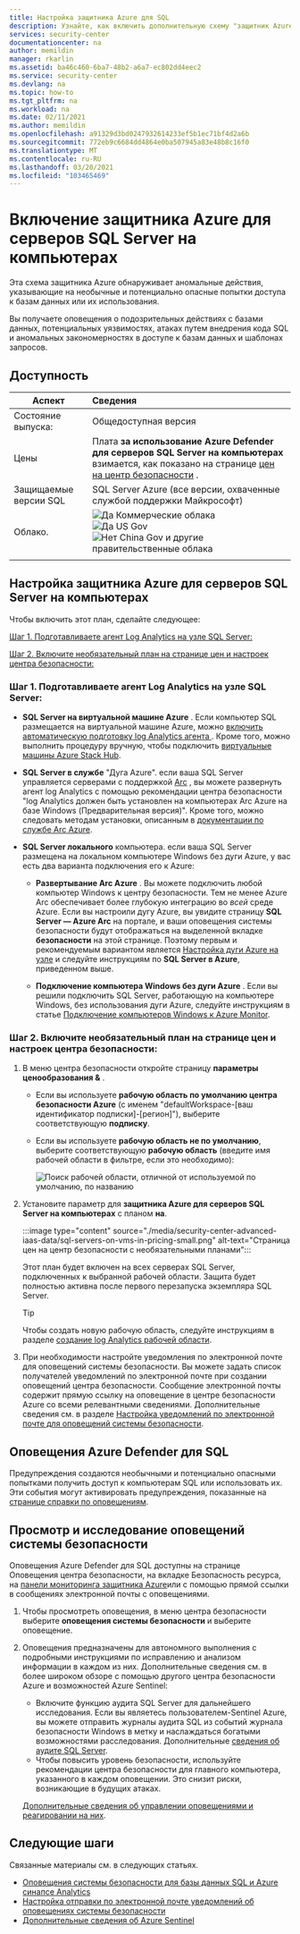 ```yaml
---
title: Настройка защитника Azure для SQL
description: Узнайте, как включить дополнительную схему "защитник Azure" в центре безопасности Azure для плана SQL.
services: security-center
documentationcenter: na
author: memildin
manager: rkarlin
ms.assetid: ba46c460-6ba7-48b2-a6a7-ec802dd4eec2
ms.service: security-center
ms.devlang: na
ms.topic: how-to
ms.tgt_pltfrm: na
ms.workload: na
ms.date: 02/11/2021
ms.author: memildin
ms.openlocfilehash: a91329d3bd0247932614233ef5b1ec71bf4d2a6b
ms.sourcegitcommit: 772eb9c6684dd4864e0ba507945a83e48b8c16f0
ms.translationtype: MT
ms.contentlocale: ru-RU
ms.lasthandoff: 03/20/2021
ms.locfileid: "103465469"
---
```

# <a name="enable-azure-defender-for-sql-servers-on-machines"></a>Включение защитника Azure для серверов SQL Server на компьютерах 

Эта схема защитника Azure обнаруживает аномальные действия, указывающие на необычные и потенциально опасные попытки доступа к базам данных или их использования.

Вы получаете оповещения о подозрительных действиях с базами данных, потенциальных уязвимостях, атаках путем внедрения кода SQL и аномальных закономерностях в доступе к базам данных и шаблонах запросов.

## <a name="availability"></a>Доступность

|Аспект|Сведения|
|----|:----|
|Состояние выпуска:|Общедоступная версия|
|Цены|Плата **за использование Azure Defender для серверов SQL Server на компьютерах** взимается, как показано на странице [цен на центр безопасности](https://azure.microsoft.com/pricing/details/security-center/) .|
|Защищаемые версии SQL|SQL Server Azure (все версии, охваченные службой поддержки Майкрософт)|
|Облако.|![Да](./media/icons/yes-icon.png) Коммерческие облака<br>![Да](./media/icons/yes-icon.png) US Gov<br>![Нет](./media/icons/no-icon.png) China Gov и другие правительственные облака|
|||

## <a name="set-up-azure-defender-for-sql-servers-on-machines"></a>Настройка защитника Azure для серверов SQL Server на компьютерах

Чтобы включить этот план, сделайте следующее:

[Шаг 1. Подготавливаете агент Log Analytics на узле SQL Server:](#step-1-provision-the-log-analytics-agent-on-your-sql-servers-host)

[Шаг 2. Включите необязательный план на странице цен и настроек центра безопасности:](#step-2-enable-the-optional-plan-in-security-centers-pricing-and-settings-page)


### <a name="step-1-provision-the-log-analytics-agent-on-your-sql-servers-host"></a>Шаг 1. Подготавливаете агент Log Analytics на узле SQL Server:

- **SQL Server на виртуальной машине Azure** . Если компьютер SQL размещается на виртуальной машине Azure, можно [включить автоматическую подготовку log Analytics агента <a name="auto-provision-mma"></a>](security-center-enable-data-collection.md#auto-provision-mma). Кроме того, можно выполнить процедуру вручную, чтобы подключить [виртуальные машины Azure Stack Hub](quickstart-onboard-machines.md?pivots=azure-portal#onboard-your-azure-stack-hub-vms).
- **SQL Server в службе** "Дуга Azure". если ваша SQL Server управляется серверами с поддержкой [Arc](../azure-arc/index.yml) , вы можете развернуть агент log Analytics с помощью рекомендации центра безопасности "log Analytics должен быть установлен на компьютерах Arc Azure на базе Windows (Предварительная версия)". Кроме того, можно следовать методам установки, описанным в [документации по службе Arc Azure](../azure-arc/servers/manage-vm-extensions.md).

- **SQL Server локального** компьютера. если ваша SQL Server размещена на локальном компьютере Windows без дуги Azure, у вас есть два варианта подключения его к Azure:
    
    - **Развертывание Arc Azure** . Вы можете подключить любой компьютер Windows к центру безопасности. Тем не менее Azure Arc обеспечивает более глубокую интеграцию во *всей* среде Azure. Если вы настроили дугу Azure, вы увидите страницу **SQL Server — Azure Arc** на портале, и ваши оповещения системы безопасности будут отображаться на выделенной вкладке **безопасности** на этой странице. Поэтому первым и рекомендуемым вариантом является [Настройка дуги Azure на узле](../azure-arc/servers/onboard-portal.md#install-and-validate-the-agent-on-windows) и следуйте инструкциям по **SQL Server в Azure**, приведенном выше.
        
    - **Подключение компьютера Windows без дуги Azure** . Если вы решили подключить SQL Server, работающую на компьютере Windows, без использования дуги Azure, следуйте инструкциям в статье [Подключение компьютеров Windows к Azure Monitor](../azure-monitor/agents/agent-windows.md).


### <a name="step-2-enable-the-optional-plan-in-security-centers-pricing-and-settings-page"></a>Шаг 2. Включите необязательный план на странице цен и настроек центра безопасности:

1. В меню центра безопасности откройте страницу **параметры ценообразования &** .

    - Если вы используете **рабочую область по умолчанию центра безопасности Azure** (с именем "defaultWorkspace-[ваш идентификатор подписки]-[регион]"), выберите соответствующую **подписку**.

    - Если вы используете **рабочую область не по умолчанию**, выберите соответствующую **рабочую область** (введите имя рабочей области в фильтре, если это необходимо):

        ![Поиск рабочей области, отличной от используемой по умолчанию, по названию](./media/security-center-advanced-iaas-data/pricing-and-settings-workspaces.png)

1. Установите параметр для **защитника Azure для серверов SQL Server на компьютерах** с планом **на**. 

    :::image type="content" source="./media/security-center-advanced-iaas-data/sql-servers-on-vms-in-pricing-small.png" alt-text="Страница цен на центр безопасности с необязательными планами":::

    Этот план будет включен на всех серверах SQL Server, подключенных к выбранной рабочей области. Защита будет полностью активна после первого перезапуска экземпляра SQL Server.

    >[!TIP] 
    > Чтобы создать новую рабочую область, следуйте инструкциям в разделе [создание log Analytics рабочей области](../azure-monitor/logs/quick-create-workspace.md).


1. При необходимости настройте уведомления по электронной почте для оповещений системы безопасности. 
    Вы можете задать список получателей уведомлений по электронной почте при создании оповещений центра безопасности. Сообщение электронной почты содержит прямую ссылку на оповещение в центре безопасности Azure со всеми релевантными сведениями. Дополнительные сведения см. в разделе [Настройка уведомлений по электронной почте для оповещений системы безопасности](security-center-provide-security-contact-details.md).


## <a name="azure-defender-for-sql-alerts"></a>Оповещения Azure Defender для SQL
Предупреждения создаются необычными и потенциально опасными попытками получить доступ к компьютерам SQL или использовать их. Эти события могут активировать предупреждения, показанные на [странице справки по оповещениям](alerts-reference.md#alerts-sql-db-and-warehouse).

## <a name="explore-and-investigate-security-alerts"></a>Просмотр и исследование оповещений системы безопасности

Оповещения Azure Defender для SQL доступны на странице Оповещения центра безопасности, на вкладке Безопасность ресурса, на [панели мониторинга защитника Azure](azure-defender-dashboard.md)или с помощью прямой ссылки в сообщениях электронной почты с оповещениями.

1. Чтобы просмотреть оповещения, в меню центра безопасности выберите **оповещения системы безопасности** и выберите оповещение.

1. Оповещения предназначены для автономного выполнения с подробными инструкциями по исправлению и анализом информации в каждом из них. Дополнительные сведения см. в более широком обзоре с помощью другого центра безопасности Azure и возможностей Azure Sentinel:

    * Включите функцию аудита SQL Server для дальнейшего исследования. Если вы являетесь пользователем-Sentinel Azure, вы можете отправить журналы аудита SQL из событий журнала безопасности Windows в метку и наслаждаться богатыми возможностями расследования. Дополнительные [сведения об аудите SQL Server](/sql/relational-databases/security/auditing/create-a-server-audit-and-server-audit-specification?preserve-view=true&view=sql-server-ver15).
    * Чтобы повысить уровень безопасности, используйте рекомендации центра безопасности для главного компьютера, указанного в каждом оповещении. Это снизит риски, возникающие в будущих атаках. 

    [Дополнительные сведения об управлении оповещениями и реагировании на них](security-center-managing-and-responding-alerts.md).


## <a name="next-steps"></a>Следующие шаги

Связанные материалы см. в следующих статьях.

- [Оповещения системы безопасности для базы данных SQL и Azure синапсе Analytics](alerts-reference.md#alerts-sql-db-and-warehouse)
- [Настройка отправки по электронной почте уведомлений об оповещениях системы безопасности](security-center-provide-security-contact-details.md)
- [Дополнительные сведения об Azure Sentinel](../sentinel/index.yml)